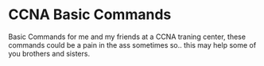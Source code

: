 
# CCNA Basic Commands

Basic Commands for me and my friends at a CCNA traning center, these commands could be a pain in the ass sometimes so.. this may help some of you brothers and sisters.


